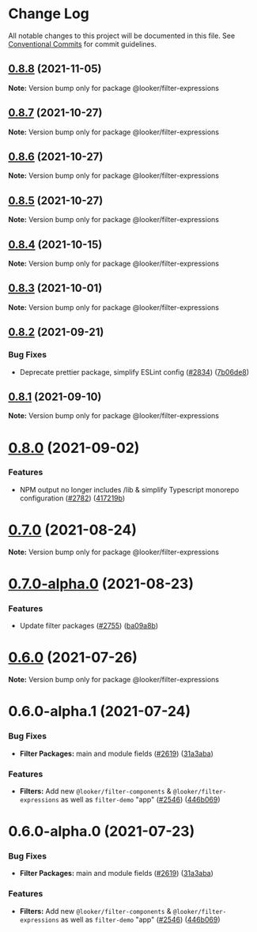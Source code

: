 # Change Log

All notable changes to this project will be documented in this file.
See [Conventional Commits](https://conventionalcommits.org) for commit guidelines.

## [0.8.8](https://github.com/looker-open-source/components/compare/@looker/filter-expressions@0.8.7...@looker/filter-expressions@0.8.8) (2021-11-05)

**Note:** Version bump only for package @looker/filter-expressions





## [0.8.7](https://github.com/looker-open-source/components/compare/@looker/filter-expressions@0.8.6...@looker/filter-expressions@0.8.7) (2021-10-27)

**Note:** Version bump only for package @looker/filter-expressions





## [0.8.6](https://github.com/looker-open-source/components/compare/@looker/filter-expressions@0.8.5...@looker/filter-expressions@0.8.6) (2021-10-27)

**Note:** Version bump only for package @looker/filter-expressions





## [0.8.5](https://github.com/looker-open-source/components/compare/@looker/filter-expressions@0.8.4...@looker/filter-expressions@0.8.5) (2021-10-27)

**Note:** Version bump only for package @looker/filter-expressions





## [0.8.4](https://github.com/looker-open-source/components/compare/@looker/filter-expressions@0.8.3...@looker/filter-expressions@0.8.4) (2021-10-15)

**Note:** Version bump only for package @looker/filter-expressions





## [0.8.3](https://github.com/looker-open-source/components/compare/@looker/filter-expressions@0.8.2...@looker/filter-expressions@0.8.3) (2021-10-01)

**Note:** Version bump only for package @looker/filter-expressions





## [0.8.2](https://github.com/looker-open-source/components/compare/@looker/filter-expressions@0.8.1...@looker/filter-expressions@0.8.2) (2021-09-21)


### Bug Fixes

* Deprecate prettier package, simplify ESLint config ([#2834](https://github.com/looker-open-source/components/issues/2834)) ([7b06de8](https://github.com/looker-open-source/components/commit/7b06de8ee80cd56f7b3b17a2e28fcf411abfb710))





## [0.8.1](https://github.com/looker-open-source/components/compare/@looker/filter-expressions@0.8.0...@looker/filter-expressions@0.8.1) (2021-09-10)

**Note:** Version bump only for package @looker/filter-expressions





# [0.8.0](https://github.com/looker-open-source/components/compare/@looker/filter-expressions@0.8.0-alpha.1...@looker/filter-expressions@0.8.0) (2021-09-02)

### Features

* NPM output no longer includes /lib & simplify Typescript monorepo configuration ([#2782](https://github.com/looker-open-source/components/issues/2782)) ([417219b](https://github.com/looker-open-source/components/commit/417219bdea141033a3d57a8188089e2ccfb675b0))



# [0.7.0](https://github.com/looker-open-source/components/compare/@looker/filter-expressions@0.7.0-alpha.0...@looker/filter-expressions@0.7.0) (2021-08-24)

**Note:** Version bump only for package @looker/filter-expressions





# [0.7.0-alpha.0](https://github.com/looker-open-source/components/compare/@looker/filter-expressions@0.6.0...@looker/filter-expressions@0.7.0-alpha.0) (2021-08-23)


### Features

* Update filter packages ([#2755](https://github.com/looker-open-source/components/issues/2755)) ([ba09a8b](https://github.com/looker-open-source/components/commit/ba09a8b5534bd4bbd4e08135d92b9dab477c2291))





# [0.6.0](https://github.com/looker-open-source/components/compare/@looker/filter-expressions@0.6.0-alpha.1...@looker/filter-expressions@0.6.0) (2021-07-26)

**Note:** Version bump only for package @looker/filter-expressions





# 0.6.0-alpha.1 (2021-07-24)


### Bug Fixes

* **Filter Packages:** main and module fields ([#2619](https://github.com/looker-open-source/components/issues/2619)) ([31a3aba](https://github.com/looker-open-source/components/commit/31a3aba6686dfcd8ab6697e94f3d9db862a0e4ec))


### Features

* **Filters:** Add new `@looker/filter-components` & `@looker/filter-expressions` as well as `filter-demo` "app" ([#2546](https://github.com/looker-open-source/components/issues/2546)) ([446b069](https://github.com/looker-open-source/components/commit/446b069b5110d53f275e806f1dd2989f75d3aa00))





# 0.6.0-alpha.0 (2021-07-23)


### Bug Fixes

* **Filter Packages:** main and module fields ([#2619](https://github.com/looker-open-source/components/issues/2619)) ([31a3aba](https://github.com/looker-open-source/components/commit/31a3aba6686dfcd8ab6697e94f3d9db862a0e4ec))


### Features

* **Filters:** Add new `@looker/filter-components` & `@looker/filter-expressions` as well as `filter-demo` "app" ([#2546](https://github.com/looker-open-source/components/issues/2546)) ([446b069](https://github.com/looker-open-source/components/commit/446b069b5110d53f275e806f1dd2989f75d3aa00))
